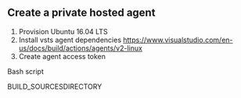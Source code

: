 ## Create a private hosted agent

1. Provision Ubuntu 16.04 LTS
2. Install vsts agent dependencies
https://www.visualstudio.com/en-us/docs/build/actions/agents/v2-linux
3. Create agent access token

Bash script

BUILD_SOURCESDIRECTORY

